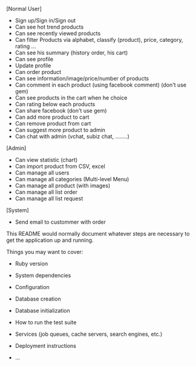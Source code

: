 [Normal User]
- Sign up/Sign in/Sign out
- Can see hot trend products 
- Can see recently viewed products
- Can filter Products via alphabet, classify (product), price, category, rating …
- Can see his summary (history order, his cart)
- Can see profile
- Update profile
- Can order product
- Can see information/image/price/number of products
- Can comment in each product (using facebook comment) (don't use gem)
- Can see products in the cart when he choice
- Can rating below each products
- Can share facebook (don't use gem)
- Can add more product to cart
- Can remove product from cart
- Can suggest more product to admin
- Can chat with admin (vchat, subiz chat, ........)

[Admin]
- Can view statistic (chart)
- Can import product from CSV, excel
- Can manage all users
- Can manage all categories (Multi-level Menu)
- Can manage all product (with images)
- Can manage all list order
- Can manage all list request

[System]
- Send email to custommer with order

This README would normally document whatever steps are necessary to get the
application up and running.

Things you may want to cover:

* Ruby version

* System dependencies

* Configuration

* Database creation

* Database initialization

* How to run the test suite

* Services (job queues, cache servers, search engines, etc.)

* Deployment instructions

* ...
